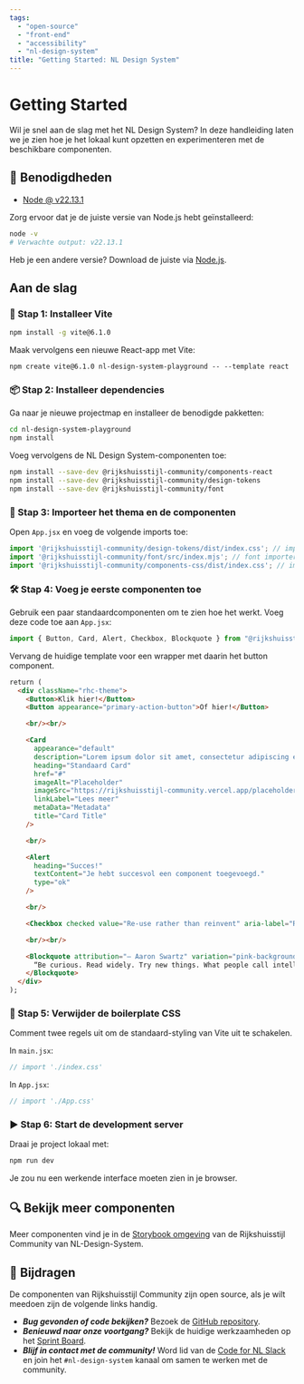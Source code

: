 ```yaml
---
tags:
  - "open-source"
  - "front-end"
  - "accessibility"
  - "nl-design-system"
title: "Getting Started: NL Design System"
---
```


# Getting Started

Wil je snel aan de slag met het NL Design System? In deze handleiding laten we je zien hoe je het lokaal kunt opzetten en experimenteren met de beschikbare componenten.

## 📌 Benodigdheden

- [Node @ v22.13.1](https://nodejs.org/en/download)

Zorg ervoor dat je de juiste versie van Node.js hebt geïnstalleerd:
```sh
node -v
# Verwachte output: v22.13.1
```

Heb je een andere versie? Download de juiste via [Node.js](https://nodejs.org/en/download).

## Aan de slag

### 🚀 Stap 1: Installeer Vite

```sh
npm install -g vite@6.1.0
```

Maak vervolgens een nieuwe React-app met Vite:

```shs
npm create vite@6.1.0 nl-design-system-playground -- --template react
```

### 📦 Stap 2: Installeer dependencies

Ga naar je nieuwe projectmap en installeer de benodigde pakketten:

```sh
cd nl-design-system-playground
npm install
```
Voeg vervolgens de NL Design System-componenten toe:

```sh
npm install --save-dev @rijkshuisstijl-community/components-react
npm install --save-dev @rijkshuisstijl-community/design-tokens
npm install --save-dev @rijkshuisstijl-community/font
```

### 🎨 Stap 3: Importeer het thema en de componenten

Open `App.jsx` en voeg de volgende imports toe:

```js
import '@rijkshuisstijl-community/design-tokens/dist/index.css'; // importeer het theme.
import '@rijkshuisstijl-community/font/src/index.mjs'; // font importeren.
import '@rijkshuisstijl-community/components-css/dist/index.css'; // importeer de CSS van de components.
```

### 🛠️ Stap 4: Voeg je eerste componenten toe

Gebruik een paar standaardcomponenten om te zien hoe het werkt. Voeg deze code toe aan `App.jsx`:

```js
import { Button, Card, Alert, Checkbox, Blockquote } from "@rijkshuisstijl-community/components-react";
```

Vervang de huidige template voor een wrapper met daarin het button component.

```html
return (
  <div className="rhc-theme">
    <Button>Klik hier!</Button>
    <Button appearance="primary-action-button">Of hier!</Button>

    <br/><br/>

    <Card
      appearance="default"
      description="Lorem ipsum dolor sit amet, consectetur adipiscing elit."
      heading="Standaard Card"
      href="#"
      imageAlt="Placeholder"
      imageSrc="https://rijkshuisstijl-community.vercel.app/placeholder.jpg"
      linkLabel="Lees meer"
      metaData="Metadata"
      title="Card Title"
    />

    <br/>

    <Alert
      heading="Succes!"
      textContent="Je hebt succesvol een component toegevoegd."
      type="ok"
    />

    <br/>

    <Checkbox checked value="Re-use rather than reinvent" aria-label="Reuse checkbox"/>

    <br/><br/>

    <Blockquote attribution="— Aaron Swartz" variation="pink-background">
      “Be curious. Read widely. Try new things. What people call intelligence just boils down to curiosity.”
    </Blockquote>
  </div>
);
```

### 🎨 Stap 5: Verwijder de boilerplate CSS

Comment twee regels uit om de standaard-styling van Vite uit te schakelen.

In `main.jsx`:

```jsx
// import './index.css'
```

In `App.jsx`:
```js
// import './App.css'
```

### ▶️ Stap 6: Start de development server

Draai je project lokaal met:

```sh
npm run dev
```

Je zou nu een werkende interface moeten zien in je browser.


## 🔍 Bekijk meer componenten

Meer componenten vind je in de [Storybook omgeving](https://rijkshuisstijl-community.vercel.app) van de Rijkshuisstijl Community van NL-Design-System.

## 🤝 Bijdragen

De componenten van Rijkshuisstijl Community zijn open source, als je wilt meedoen zijn de volgende links handig.

- **_Bug gevonden of code bekijken?_** Bezoek
  de [GitHub repository](https://github.com/nl-design-system/rijkshuisstijl-community). 
- **_Benieuwd naar onze voortgang?_** Bekijk de huidige werkzaamheden op
  het [Sprint Board](https://github.com/orgs/nl-design-system/projects/59).
- **_Blijf in contact met de community!_** Word lid van de [Code for NL Slack](https://praatmee.codefor.nl/) en join het
  `#nl-design-system` kanaal om samen te werken met de community.
